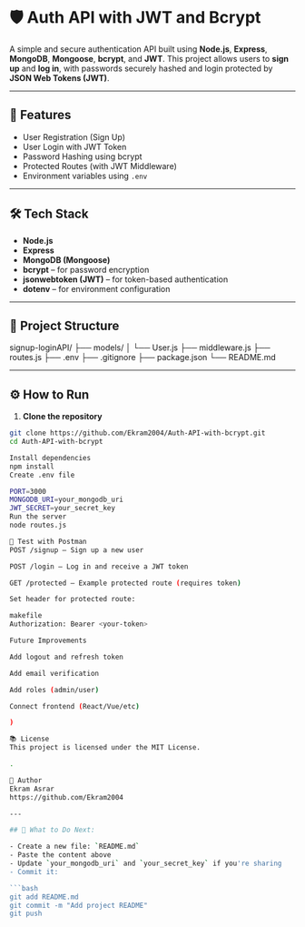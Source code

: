 # 🛡️ Auth API with JWT and Bcrypt

A simple and secure authentication API built using **Node.js**, **Express**, **MongoDB**, **Mongoose**, **bcrypt**, and **JWT**. This project allows users to **sign up** and **log in**, with passwords securely hashed and login protected by **JSON Web Tokens (JWT)**.

---

## 🚀 Features

- User Registration (Sign Up)
- User Login with JWT Token
- Password Hashing using bcrypt
- Protected Routes (with JWT Middleware)
- Environment variables using `.env`

---

## 🛠️ Tech Stack

- **Node.js**
- **Express**
- **MongoDB (Mongoose)**
- **bcrypt** – for password encryption
- **jsonwebtoken (JWT)** – for token-based authentication
- **dotenv** – for environment configuration

---

## 📂 Project Structure

signup-loginAPI/
├── models/
│ └── User.js
├── middleware.js
├── routes.js
├── .env
├── .gitignore
├── package.json
└── README.md


---

## ⚙️ How to Run

1. **Clone the repository**

```bash
git clone https://github.com/Ekram2004/Auth-API-with-bcrypt.git
cd Auth-API-with-bcrypt

Install dependencies
npm install
Create .env file

PORT=3000
MONGODB_URI=your_mongodb_uri
JWT_SECRET=your_secret_key
Run the server
node routes.js

🧪 Test with Postman
POST /signup – Sign up a new user

POST /login – Log in and receive a JWT token

GET /protected – Example protected route (requires token)

Set header for protected route:

makefile
Authorization: Bearer <your-token>

Future Improvements

Add logout and refresh token

Add email verification

Add roles (admin/user)

Connect frontend (React/Vue/etc)

)

📚 License
This project is licensed under the MIT License.

.

👤 Author
Ekram Asrar
https://github.com/Ekram2004

---

## 📌 What to Do Next:

- Create a new file: `README.md`
- Paste the content above
- Update `your_mongodb_uri` and `your_secret_key` if you're sharing
- Commit it:

```bash
git add README.md
git commit -m "Add project README"
git push




